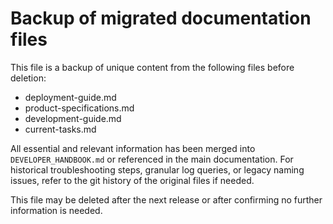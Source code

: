 # Backup of migrated documentation files

This file is a backup of unique content from the following files before deletion:
- deployment-guide.md
- product-specifications.md
- development-guide.md
- current-tasks.md

All essential and relevant information has been merged into `DEVELOPER_HANDBOOK.md` or referenced in the main documentation. For historical troubleshooting steps, granular log queries, or legacy naming issues, refer to the git history of the original files if needed.

This file may be deleted after the next release or after confirming no further information is needed.
